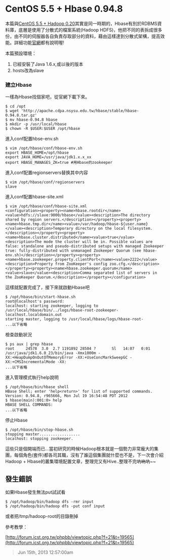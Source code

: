 # CentOS 5.5 + Hbase 0.94.8

本篇與[CentOS 5.5 + Hadoop 0.20](/post/94169976403/centos-5-5-hadoop-0-20)其實是同一時期的，Hbase有別於RDBMS資料庫，底層是使用了分散式的檔案系統\(Hadoop HDFS)，他把不同的表拆成很多份，由不同的伺服器各自負責存取部分的資料，藉由這樣達到分散式架構，提高效能。詳細功能[官網](http://hbase.apache.org/)都有說明喔!

本篇預設環境：

1. 已經安裝了Java 1.6.x,或以後的版本
2. hosts改為slave

### 建立Hbase

一樣為Hbase找個家吧，從官網下載下來。

	$ cd /opt
	$ wget 'http://apache.cdpa.nsysu.edu.tw/hbase/stable/hbase-0.94.8.tar.gz'
	$ mv hbase-0.94.8 hbase
	$ mkdir -p /usr/local/hbase
	$ chown -R $USER:$USER /opt/hbase
	
進入conf配置hbse-env.sh

	$ vim /opt/hbase/conf/hbase-env.sh
	export HBASE_HOME=/opt/hbase
	export JAVA_HOME=/usr/java/jdk1.x.x_xx
	export HBASE_MANAGES_ZK=true #用Hbase的zookeeper

進入conf配置regionservers替换其中内容

	$ vim /opt/hbase/conf/regionservers
	slave

進入conf配置hbase-site.xml

	$ vim /opt/hbase/conf/hbase-site.xml
	<configuration><property><name>hbase.rootdir</name><value>hdfs://slave:9000/hbase</value><description>The directory shared by region servers.</description></property><property><name>hbase.tmp.dir</name><value>/var/hadoop/hbase-${user.name}</value><description>Temporary directory on the local filesystem.</description></property><property><name>hbase.cluster.distributed</name><value>true</value><description>The mode the cluster will be in. Possible values are false: standalone and pseudo-distributed setups with managed Zookeeper true: fully-distributed with unmanaged Zookeeper Quorum (see hbase-env.sh)</description></property><property><name>hbase.zookeeper.property.clientPort</name><value>2222</value><description>Property from ZooKeeper's config zoo.cfg.</description></property><property><name>hbase.zookeeper.quorum</name><value>slave</value><description>Comma separated list of servers in the ZooKeeper Quorum.</description></property></configuration>

這樣就配置完成了，接下來就啟動Hbase吧

	$ /opt/hbase/bin/start-hbase.sh
	root@localhost's password:
	localhost: starting zookeeper, logging to /usr/local/hbase/bin/../logs/hbase-root-zookeeper-localhost.localdomain.out
	starting master, logging to /usr/local/hbase/logs/hbase-root-
	...以下省略

檢查啟動狀況

	$ ps aux | grep hbase
	root     24578  3.0  2.7 1191892 28504 ?       Sl   14:07   0:01 /usr/java/jdk1.6.0_23/bin/java -Xmx1000m -XX:+HeapDumpOnOutOfMemoryError -XX:+UseConcMarkSweepGC -XX:+CMSIncrementalMode -XX:
	...以下省略

進入管理模式執行help說明

	$ /opt/hbase/bin/hbase shell
	HBase Shell; enter 'help<return>' for list of supported commands.
	Version: 0.94.8, r965666, Mon Jul 19 16:54:48 PDT 2012
	$ hbase(main):001:0> help
	HBASE SHELL COMMANDS:
	...以下省略

停止Hbase

	$ /opt/hbase/bin/stop-hbase.sh
	stopping master..................
	localhost: stopping zookeeper.

這些只是個開端而已...當初研究的時候Hadoop根本就是一個勢力非常龐大的集團，每個角色(套件)都各司其職，沒有了誰這個集團就什麼也不是，下一次會介紹Hadoop + Hbase的叢集環境配置文章，整理完又有Hive..整理不完吶~~吶~~吶~~

## 發生錯誤

如果Hbase發生無法put試試看

	$ /opt/hadoop/bin/hadoop dfs -rmr input
	$ /opt/hadoop/bin/hadoop dfs -put conf input

或者把/tmp/hadoop-root的目錄刪掉

參考教學：

[http://forum.icst.org.tw/phpbb/viewtopic.php?f=21&t=19565](http://forum.icst.org.tw/phpbb/viewtopic.php?f=21&t=19565)

> Jun 15th, 2013 12:57:00am